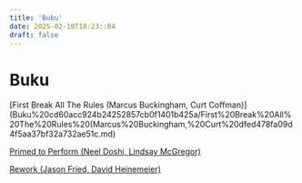 ```yaml
---
title: 'Buku'
date: 2025-02-18T18:23::04
draft: false
---
```


# Buku

[First Break All The Rules (Marcus Buckingham, Curt Coffman)](Buku%20cd60acc924b24252857cb0f1401b425a/First%20Break%20All%20The%20Rules%20(Marcus%20Buckingham,%20Curt%20dfed478fa09d4f5aa37bf32a732ae51c.md)

[Primed to Perform (Neel Doshi, Lindsay McGregor)](<Buku%20cd60acc924b24252857cb0f1401b425a/Primed%20to%20Perform%20(Neel%20Doshi,%20Lindsay%20McGregor)%20054f0b50b10d478790f025ceaf858b9a.md>)

[Rework (Jason Fried, David Heinemeier)](<Buku%20cd60acc924b24252857cb0f1401b425a/Rework%20(Jason%20Fried,%20David%20Heinemeier)%20ca142d5db51a49b48680731260054438.md>)
